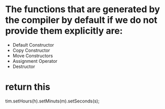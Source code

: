 # The functions that are generated by the compiler by default if we do not provide them explicitly are:

- Default Constructor
- Copy Constructor
- Move Constructors
- Assignment Operator
- Destructor



# return this 
tim.setHours(h).setMinuts(m).setSeconds(s);